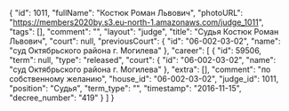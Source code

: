 {
    "id": 1011,
    "fullName": "Костюк Роман Львович",
    "photoURL": "https://members2020by.s3.eu-north-1.amazonaws.com/judge_1011",
    "tags": [],
    "comment": "",
    "layout": "judge",
    "title": "Судья Костюк Роман Львович",
    "court": null,
    "previousCourt": {
        "id": "06-002-03-02",
        "name": "суд Октябрьского района г. Могилева"
    },
    "career": [
        {
            "id": 59506,
            "term": null,
            "type": "released",
            "court": {
                "id": "06-002-03-02",
                "name": "суд Октябрьского района г. Могилева"
            },
            "extra": [],
            "comment": "по собственному желанию",
            "house_id": "06-002-03-02",
            "judge_id": 1011,
            "position": "Судья",
            "term_type": "",
            "timestamp": "2016-11-15",
            "decree_number": "419"
        }
    ]
}